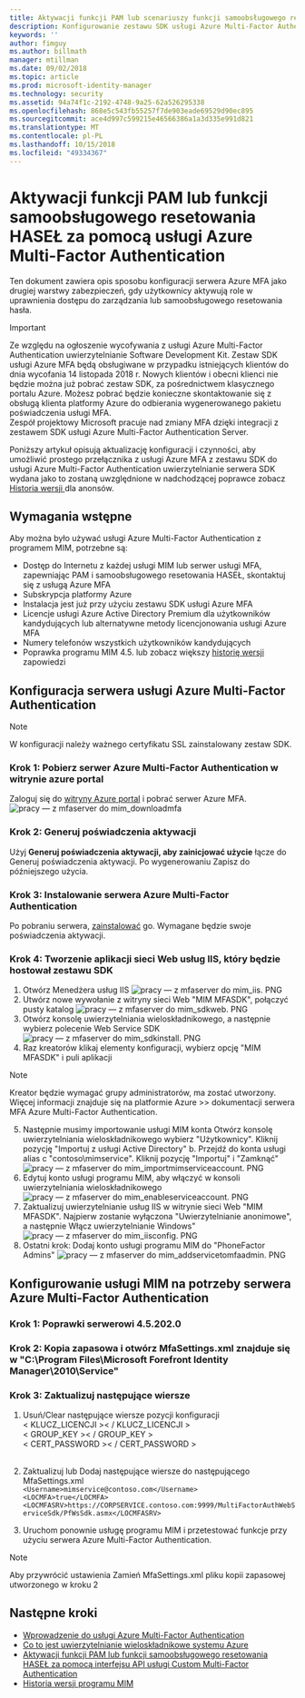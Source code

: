 ```yaml
---
title: Aktywacji funkcji PAM lub scenariuszy funkcji samoobsługowego resetowania HASEŁ za pomocą zestawu SDK usługi Azure Multi-Factor Authentication Server | Dokumentacja firmy Microsoft
description: Konfigurowanie zestawu SDK usługi Azure Multi-Factor Authentication Server jako drugą warstwę zabezpieczeń, gdy użytkownicy aktywują role w Privileged Access Management i samoobsługowego resetowania hasła.
keywords: ''
author: fimguy
ms.author: billmath
manager: mtillman
ms.date: 09/02/2018
ms.topic: article
ms.prod: microsoft-identity-manager
ms.technology: security
ms.assetid: 94a74f1c-2192-4748-9a25-62a526295338
ms.openlocfilehash: 868e5c543fb55257f7de903eade69529d90ec895
ms.sourcegitcommit: ace4d997c599215e46566386a1a3d335e991d821
ms.translationtype: MT
ms.contentlocale: pl-PL
ms.lasthandoff: 10/15/2018
ms.locfileid: "49334367"
---
```

# <a name="use-azure-multi-factor-authentication-server-to-activate-pam-or-sspr"></a>Aktywacji funkcji PAM lub funkcji samoobsługowego resetowania HASEŁ za pomocą usługi Azure Multi-Factor Authentication
Ten dokument zawiera opis sposobu konfiguracji serwera Azure MFA jako drugiej warstwy zabezpieczeń, gdy użytkownicy aktywują role w uprawnienia dostępu do zarządzania lub samoobsługowego resetowania hasła.

> [!IMPORTANT]
> Ze względu na ogłoszenie wycofywania z usługi Azure Multi-Factor Authentication uwierzytelnianie Software Development Kit. Zestaw SDK usługi Azure MFA będą obsługiwane w przypadku istniejących klientów do dnia wycofania 14 listopada 2018 r. Nowych klientów i obecni klienci nie będzie można już pobrać zestaw SDK, za pośrednictwem klasycznego portalu Azure. Możesz pobrać będzie konieczne skontaktowanie się z obsługą klienta platformy Azure do odbierania wygenerowanego pakietu poświadczenia usługi MFA. <br> Zespół projektowy Microsoft pracuje nad zmiany MFA dzięki integracji z zestawem SDK usługi Azure Multi-Factor Authentication Server.

Poniższy artykuł opisują aktualizację konfiguracji i czynności, aby umożliwić prostego przełącznika z usługi Azure MFA z zestawu SDK do usługi Azure Multi-Factor Authentication uwierzytelnianie serwera SDK wydana jako to zostaną uwzględnione w nadchodzącej poprawce zobacz [Historia wersji ](/reference/version-history.md) dla anonsów. 

## <a name="prerequisites"></a>Wymagania wstępne

Aby można było używać usługi Azure Multi-Factor Authentication z programem MIM, potrzebne są:

- Dostęp do Internetu z każdej usługi MIM lub serwer usługi MFA, zapewniając PAM i samoobsługowego resetowania HASEŁ, skontaktuj się z usługą Azure MFA
- Subskrypcja platformy Azure
- Instalacja jest już przy użyciu zestawu SDK usługi Azure MFA
- Licencje usługi Azure Active Directory Premium dla użytkowników kandydujących lub alternatywne metody licencjonowania usługi Azure MFA
- Numery telefonów wszystkich użytkowników kandydujących
- Poprawka programu MIM 4.5. lub zobacz większy [historię wersji](/reference/version-history.md) zapowiedzi

## <a name="azure-multi-factor-authentication-server-configuration"></a>Konfiguracja serwera usługi Azure Multi-Factor Authentication 
> [!NOTE] 
> W konfiguracji należy ważnego certyfikatu SSL zainstalowany zestaw SDK. 

### <a name="step-1-download-azure-multi-factor-authentication-server-from-the-azure-portal"></a>Krok 1: Pobierz serwer Azure Multi-Factor Authentication w witrynie azure portal 
Zaloguj się do [witryny Azure portal](https://portal.azure.com/) i pobrać serwer Azure MFA.
![pracy — z mfaserver do mim_downloadmfa](media/working-with-mfaserver-for-mim/working-with-mfaserver-for-mim_downloadmfa.PNG)

### <a name="step-2-generate-activation-credentials"></a>Krok 2: Generuj poświadczenia aktywacji
Użyj **Generuj poświadczenia aktywacji, aby zainicjować użycie** łącze do Generuj poświadczenia aktywacji. Po wygenerowaniu Zapisz do późniejszego użycia.

### <a name="step-3-install-the-azure-multi-factor-authentication-server"></a>Krok 3: Instalowanie serwera Azure Multi-Factor Authentication
Po pobraniu serwera, [zainstalować](https://docs.microsoft.com/en-us/azure/active-directory/authentication/howto-mfaserver-deploy#install-and-configure-the-mfa-server) go.  Wymagane będzie swoje poświadczenia aktywacji. 

### <a name="step-4-create-your-iis-web-application-that-will-host-the-sdk"></a>Krok 4: Tworzenie aplikacji sieci Web usług IIS, który będzie hostował zestawu SDK
1. Otwórz Menedżera usług IIS ![pracy — z mfaserver do mim_iis. PNG](media/working-with-mfaserver-for-mim/working-with-mfaserver-for-mim_iis.PNG)
2.  Utwórz nowe wywołanie z witryny sieci Web "MIM MFASDK", połączyć pusty katalog ![pracy — z mfaserver do mim_sdkweb. PNG](media/working-with-mfaserver-for-mim/working-with-mfaserver-for-mim_sdkweb.PNG)
3. Otwórz konsolę uwierzytelniania wieloskładnikowego, a następnie wybierz polecenie Web Service SDK ![pracy — z mfaserver do mim_sdkinstall. PNG](media/working-with-mfaserver-for-mim/working-with-mfaserver-for-mim_sdkinstall.PNG)
4. Raz kreatorów klikaj elementy konfiguracji, wybierz opcję "MIM MFASDK" i puli aplikacji

> [!NOTE] 
> Kreator będzie wymagać grupy administratorów, ma zostać utworzony. Więcej informacji znajduje się na platformie Azure >> dokumentacji serwera MFA Azure Multi-Factor Authentication.

5. Następnie musimy importowanie usługi MIM konta Otwórz konsolę uwierzytelniania wieloskładnikowego wybierz "Użytkownicy". Kliknij pozycję "Importuj z usługi Active Directory" b. Przejdź do konta usługi alias c "contoso\mimservice". Kliknij pozycję "Importuj" i "Zamknąć" ![pracy — z mfaserver do mim_importmimserviceaccount. PNG](media/working-with-mfaserver-for-mim/working-with-mfaserver-for-mim_importmimserviceaccount.PNG) 
6. Edytuj konto usługi programu MIM, aby włączyć w konsoli uwierzytelniania wieloskładnikowego ![pracy — z mfaserver do mim_enableserviceaccount. PNG](media/working-with-mfaserver-for-mim/working-with-mfaserver-for-mim_enableserviceaccount.PNG)
7. Zaktualizuj uwierzytelnianie usług IIS w witrynie sieci Web "MIM MFASDK". Najpierw zostanie wyłączona "Uwierzytelnianie anonimowe", a następnie Włącz uwierzytelnianie Windows" ![pracy — z mfaserver do mim_iisconfig. PNG](media/working-with-mfaserver-for-mim/working-with-mfaserver-for-mim_iisconfig.PNG)
8. Ostatni krok: Dodaj konto usługi programu MIM do "PhoneFactor Admins" ![pracy — z mfaserver do mim_addservicetomfaadmin. PNG](media/working-with-mfaserver-for-mim/working-with-mfaserver-for-mim_addservicetomfaadmin.PNG)

## <a name="configuring-the-mim-service-for-azure-multi-factor-authentication-server"></a>Konfigurowanie usługi MIM na potrzeby serwera Azure Multi-Factor Authentication 

### <a name="step-1-patch-server-to-452020"></a>Krok 1: Poprawki serwerowi 4.5.202.0
 
### <a name="step-2-backup-and-open-the-mfasettingsxml-located-in-the-cprogram-filesmicrosoft-forefront-identity-manager2010service"></a>Krok 2: Kopia zapasowa i otwórz MfaSettings.xml znajduje się w "C:\Program Files\Microsoft Forefront Identity Manager\2010\Service"

### <a name="step-3-update-the-following-lines"></a>Krok 3: Zaktualizuj następujące wiersze
1. Usuń/Clear następujące wiersze pozycji konfiguracji <br>
&LT; KLUCZ_LICENCJI &GT;&LT; / KLUCZ_LICENCJI &GT;<br>
&LT; GROUP_KEY &GT;&LT; / GROUP_KEY &GT;<br>
&LT; CERT_PASSWORD &GT;&LT; / CERT_PASSWORD &GT;<br>
<CertFilePath></CertFilePath><br>

2. Zaktualizuj lub Dodaj następujące wiersze do następującego MfaSettings.xml <br>
`<Username>mimservice@contoso.com</Username>` <br>
`<LOCMFA>true</LOCMFA>`<br>
`<LOCMFASRV>https://CORPSERVICE.contoso.com:9999/MultiFactorAuthWebServiceSdk/PfWsSdk.asmx</LOCMFASRV>`

3. Uruchom ponownie usługę programu MIM i przetestować funkcje przy użyciu serwera Azure Multi-Factor Authentication.

> [!NOTE] 
> Aby przywrócić ustawienia Zamień MfaSettings.xml pliku kopii zapasowej utworzonego w kroku 2


## <a name="next-steps"></a>Następne kroki

-    [Wprowadzenie do usługi Azure Multi-Factor Authentication](https://docs.microsoft.com/en-us/azure/active-directory/authentication/howto-mfaserver-deploy)
- [Co to jest uwierzytelnianie wieloskładnikowe systemu Azure](https://docs.microsoft.com/azure/multi-factor-authentication/multi-factor-authentication)
- [Aktywacji funkcji PAM lub funkcji samoobsługowego resetowania HASEŁ za pomocą interfejsu API usługi Custom Multi-Factor Authentication](Working-with-custommfaserver-for-mim.md)
- [Historia wersji programu MIM](./reference/version-history.md)